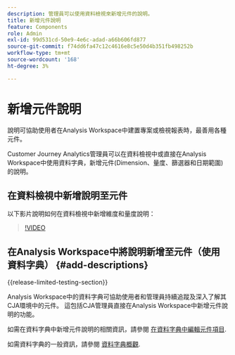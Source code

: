 ```yaml
---
description: 管理員可以使用資料檢視來新增元件的說明。
title: 新增元件說明
feature: Components
role: Admin
exl-id: 99d531cd-50e9-4e6c-adad-a66b606fd877
source-git-commit: f74dd6fa47c12c4616e8c5e50d4b351fb498252b
workflow-type: tm+mt
source-wordcount: '168'
ht-degree: 3%

---
```


# 新增元件說明

說明可協助使用者在Analysis Workspace中建置專案或檢視報表時，最善用各種元件。

Customer Journey Analytics管理員可以在資料檢視中或直接在Analysis Workspace中使用資料字典，新增元件(Dimension、量度、篩選器和日期範圍)的說明。

## 在資料檢視中新增說明至元件

以下影片說明如何在資料檢視中新增維度和量度說明：

>[!VIDEO](https://video.tv.adobe.com/v/25453/?quality=12)

## 在Analysis Workspace中將說明新增至元件（使用資料字典） {#add-descriptions}

{{release-limited-testing-section}}

Analysis Workspace中的資料字典可協助使用者和管理員持續追蹤及深入了解其CJA環境中的元件。 這包括CJA管理員直接在Analysis Workspace中新增元件說明的功能。

如需在資料字典中新增元件說明的相關資訊，請參閱 [在資料字典中編輯元件項目](/help/components/data-dictionary/edit-entries-data-dictionary.md).

如需資料字典的一般資訊，請參閱 [資料字典概觀](/help/components/data-dictionary/data-dictionary-overview.md).
